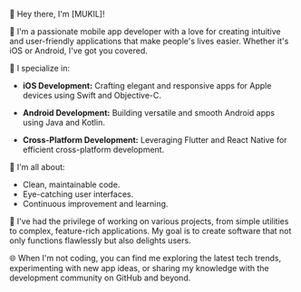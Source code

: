 👋 Hey there, I'm [MUKIL]! 

📱 I'm a passionate mobile app developer with a love for creating intuitive and user-friendly applications that make people's lives easier. Whether it's iOS or Android, I've got you covered.

🚀 I specialize in:

- **iOS Development:** Crafting elegant and responsive apps for Apple devices using Swift and Objective-C.

- **Android Development:** Building versatile and smooth Android apps using Java and Kotlin.

- **Cross-Platform Development:** Leveraging Flutter and React Native for efficient cross-platform development.

🔧 I'm all about:

- Clean, maintainable code.
- Eye-catching user interfaces.
- Continuous improvement and learning.

🌟 I've had the privilege of working on various projects, from simple utilities to complex, feature-rich applications. My goal is to create software that not only functions flawlessly but also delights users.

🌐 When I'm not coding, you can find me exploring the latest tech trends, experimenting with new app ideas, or sharing my knowledge with the development community on GitHub and beyond.

